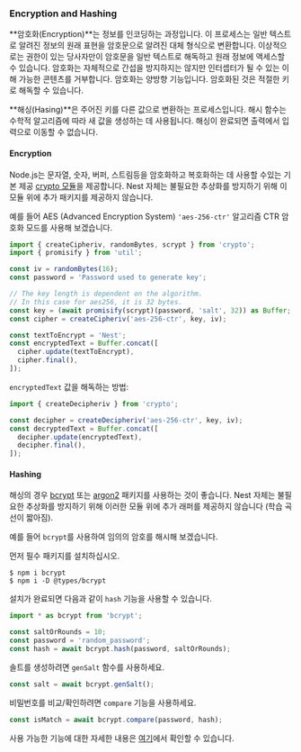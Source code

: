 ### Encryption and Hashing

**암호화(Encryption)**는 정보를 인코딩하는 과정입니다. 이 프로세스는 일반 텍스트로 알려진 정보의 원래 표현을 암호문으로 알려진 대체 형식으로 변환합니다. 이상적으로는 권한이 있는 당사자만이 암호문을 일반 텍스트로 해독하고 원래 정보에 액세스할 수 있습니다. 암호화는 자체적으로 간섭을 방지하지는 않지만 인터셉터가 될 수 있는 이해 가능한 콘텐츠를 거부합니다. 암호화는 양방향 기능입니다. 암호화된 것은 적절한 키로 해독할 수 있습니다.

**해싱(Hasing)**은 주어진 키를 다른 값으로 변환하는 프로세스입니다. 해시 함수는 수학적 알고리즘에 따라 새 값을 생성하는 데 사용됩니다. 해싱이 완료되면 출력에서 입력으로 이동할 수 없습니다.

#### Encryption

Node.js는 문자열, 숫자, 버퍼, 스트림등을 암호화하고 복호화하는 데 사용할 수있는 기본 제공 [crypto 모듈](https://nodejs.org/api/crypto.html)을 제공합니다. Nest 자체는 불필요한 추상화를 방지하기 위해 이 모듈 위에 추가 패키지를 제공하지 않습니다.

예를 들어 AES (Advanced Encryption System) `'aes-256-ctr'` 알고리즘 CTR 암호화 모드를 사용해 보겠습니다.

```typescript
import { createCipheriv, randomBytes, scrypt } from 'crypto';
import { promisify } from 'util';

const iv = randomBytes(16);
const password = 'Password used to generate key';

// The key length is dependent on the algorithm.
// In this case for aes256, it is 32 bytes.
const key = (await promisify(scrypt)(password, 'salt', 32)) as Buffer;
const cipher = createCipheriv('aes-256-ctr', key, iv);

const textToEncrypt = 'Nest';
const encryptedText = Buffer.concat([
  cipher.update(textToEncrypt),
  cipher.final(),
]);
```

`encryptedText` 값을 해독하는 방법:

```typescript
import { createDecipheriv } from 'crypto';

const decipher = createDecipheriv('aes-256-ctr', key, iv);
const decryptedText = Buffer.concat([
  decipher.update(encryptedText),
  decipher.final(),
]);
```

#### Hashing

해싱의 경우 [bcrypt](https://www.npmjs.com/package/bcrypt) 또는 [argon2](https://www.npmjs.com/package/argon2) 패키지를 사용하는 것이 좋습니다. Nest 자체는 불필요한 추상화를 방지하기 위해 이러한 모듈 위에 추가 래퍼를 제공하지 않습니다 (학습 곡선이 짧아짐).

예를 들어 `bcrypt`를 사용하여 임의의 암호를 해시해 보겠습니다.

먼저 필수 패키지를 설치하십시오.

```shell
$ npm i bcrypt
$ npm i -D @types/bcrypt
```

설치가 완료되면 다음과 같이 `hash` 기능을 사용할 수 있습니다.

```typescript
import * as bcrypt from 'bcrypt';

const saltOrRounds = 10;
const password = 'random_password';
const hash = await bcrypt.hash(password, saltOrRounds);
```

솔트를 생성하려면 `genSalt` 함수를 사용하세요.

```typescript
const salt = await bcrypt.genSalt();
```

비밀번호를 비교/확인하려면 `compare` 기능을 사용하세요.

```typescript
const isMatch = await bcrypt.compare(password, hash);
```

사용 가능한 기능에 대한 자세한 내용은 [여기](https://www.npmjs.com/package/bcrypt)에서 확인할 수 있습니다.

